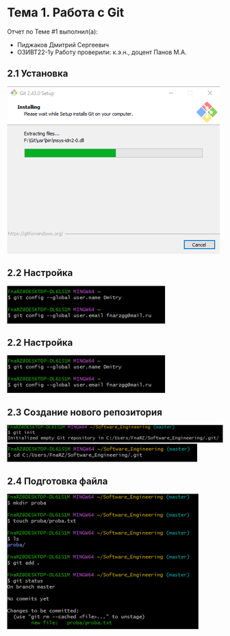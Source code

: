 # Тема 1. Работа с Git
Отчет по Теме #1 выполнил(а):
- Пиджаков Дмитрий Сергеевич
- ОЗИВТ22-1у
Работу проверили:
к.э.н., доцент Панов М.А.

## 2.1 Установка
![image](Pictures/1.png)

## 2.2 Настройка
![image](Pictures/2.png)

## 2.2 Настройка
![image](Pictures/2.png)

## 2.3 Создание нового репозитория
![image](Pictures/3.png)
![image](Pictures/4.png)
## 2.4 Подготовка файла
![image](Pictures/5.png)
